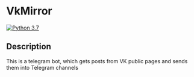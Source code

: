 # VkMirror

[![Python 3.7](https://img.shields.io/badge/python-3.7-blue.svg)](https://www.python.org/downloads/release/python-370/)



## Description

This is a telegram bot, which gets posts from VK public pages and sends them into Telegram channels
